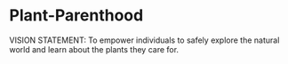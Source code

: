 # Plant-Parenthood

VISION STATEMENT:
To empower individuals to safely explore the natural world and learn about the plants they care for.
